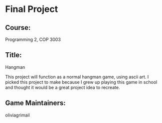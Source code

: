 # Final Project

## Course: 
Programming 2, COP 3003
## Title: 
Hangman

This project will function as a normal hangman game, using ascii art. I picked this project to make because I grew up playing this game in school and thought it would be a great project idea to recreate. 

## Game Maintainers:
oliviagrimail
